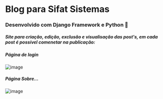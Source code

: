 # Blog para Sifat Sistemas 
### Desenvolvido com Django Framework e Python 🐍
##### Site para criação, edição, exclusão e visualisação das post's, em cada post é possível comenetar na publicação:

##### Página de login
![image](https://user-images.githubusercontent.com/56875087/160398188-c34cfc5e-c9bd-4d3e-8133-d9bb994a9471.png)


##### Página Sobre...
![image](https://user-images.githubusercontent.com/56875087/160389467-d890add7-66c7-46d1-997f-05298000114f.png)
